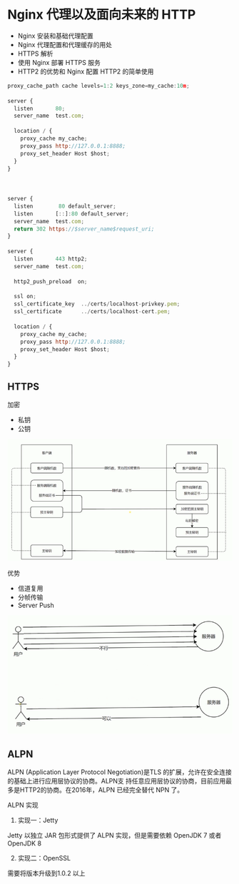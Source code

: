 # Nginx 代理以及面向未来的 HTTP

- Nginx 安装和基础代理配置
- Nginx 代理配置和代理缓存的用处
- HTTPS 解析
- 使用 Nginx 部署 HTTPS 服务
- HTTP2 的优势和 Nginx 配置 HTTP2 的简单使用

```js
proxy_cache_path cache levels=1:2 keys_zone=my_cache:10m;

server {
  listen       80;
  server_name  test.com;

  location / {
    proxy_cache my_cache;
    proxy_pass http://127.0.0.1:8888;
    proxy_set_header Host $host;
  }
}



server {
  listen        80 default_server;
  listen       [::]:80 default_server;
  server_name  test.com;
  return 302 https://$server_name$request_uri;
}

server {
  listen       443 http2;
  server_name  test.com;

  http2_push_preload  on;

  ssl on;
  ssl_certificate_key  ../certs/localhost-privkey.pem;
  ssl_certificate      ../certs/localhost-cert.pem;

  location / {
    proxy_cache my_cache;
    proxy_pass http://127.0.0.1:8888;
    proxy_set_header Host $host;
  }
}
```

## HTTPS

加密
- 私钥
- 公钥

![https](./img/https.png)

优势
- 信道复用
- 分帧传输
- Server Push

![http2](./img/http2.png)

## ALPN

ALPN (Application Layer Protocol Negotiation)是TLS 的扩展，允许在安全连接的基础上进行应用层协议的协商。ALPN支 持任意应用层协议的协商，目前应用最多是HTTP2的协商。在2016年，ALPN 已经完全替代 NPN 了。

ALPN 实现

1. 实现一：Jetty

Jetty 以独立 JAR 包形式提供了 ALPN 实现，但是需要依赖 OpenJDK 7 或者 OpenJDK 8

2. 实现二：OpenSSL

需要将版本升级到1.0.2 以上
